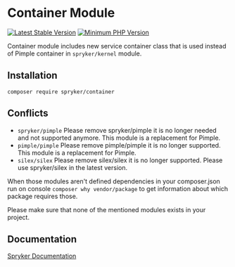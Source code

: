 # Container Module
[![Latest Stable Version](https://poser.pugx.org/spryker/container/v/stable.svg)](https://packagist.org/packages/spryker/container)
[![Minimum PHP Version](https://img.shields.io/badge/php-%3E%3D%208.2-8892BF.svg)](https://php.net/)

Container module includes new service container class that is used instead of Pimple container in `spryker/kernel` module.

## Installation

```
composer require spryker/container
```

## Conflicts

- `spryker/pimple` Please remove spryker/pimple it is no longer needed and not supported anymore. This module is a replacement for Pimple.
- `pimple/pimple` Please remove pimple/pimple it is no longer supported. This module is a replacement for Pimple.
- `silex/silex` Please remove silex/silex it is no longer supported. Please use spryker/silex in the latest version.

When those modules aren't defined dependencies in your composer.json run on console `composer why vendor/package` to get information about which package requires those.

Please make sure that none of the mentioned modules exists in your project.

## Documentation

[Spryker Documentation](https://docs.spryker.com)
